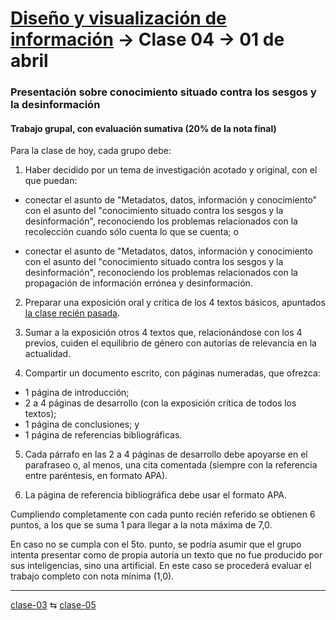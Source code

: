 # [Diseño y visualización de información](https://github.com/profesorfaco/aud5v027-2025) → Clase 04 → 01 de abril

### Presentación sobre conocimiento situado contra los sesgos y la desinformación

#### Trabajo grupal, con evaluación sumativa (20% de la nota final)

Para la clase de hoy, cada grupo debe:

1. Haber decidido por un tema de investigación acotado y original, con el que puedan: 

- conectar el asunto de "Metadatos, datos, información y conocimiento" con el asunto del "conocimiento situado contra los sesgos y la desinformación", reconociendo los problemas relacionados con la recolección cuando sólo cuenta lo que se cuenta; o

- conectar el asunto de "Metadatos, datos, información y conocimiento con el asunto del "conocimiento situado contra los sesgos y la desinformación", reconociendo los problemas relacionados con la propagación de información errónea y desinformación.

2. Preparar una exposición oral y crítica de los 4 textos básicos, apuntados [la clase recién pasada](https://github.com/profesorfaco/aud5v027-2025/blob/main/clase-03/README.md).

3. Sumar a la exposición otros 4 textos que, relacionándose con los 4 previos, cuiden el equilibrio de género con autorías de relevancia en la actualidad.

4. Compartir un documento escrito, con páginas numeradas, que ofrezca: 

- 1 página de introducción;
- 2 a 4 páginas de desarrollo (con la exposición crítica de todos los textos);
- 1 página de conclusiones; y
- 1 página de referencias bibliográficas.

5. Cada párrafo en las 2 a 4 páginas de desarrollo debe apoyarse en el parafraseo o, al menos, una cita comentada (siempre con la referencia entre paréntesis, en formato APA).

6. La página de referencia bibliográfica debe usar el formato APA. 

Cumpliendo completamente con cada punto recién referido se obtienen 6 puntos, a los que se suma 1 para llegar a la nota máxima de 7,0.

En caso no se cumpla con el 5to. punto, se podría asumir que el grupo intenta presentar como de propia autoría un texto que no fue producido por sus inteligencias, sino una artificial. En este caso se procederá evaluar el trabajo completo con nota mínima (1,0).

_ _ _ _ 

[clase-03](https://github.com/profesorfaco/aud5v027-2025/blob/main/clase-03/README.md) ⇆ [clase-05](https://github.com/profesorfaco/aud5v027-2025/blob/main/clase-05/README.md)
